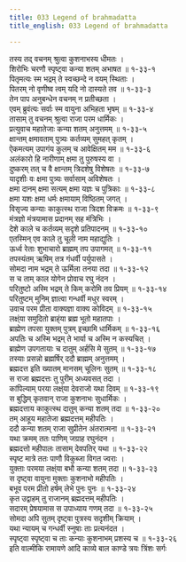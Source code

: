 ```yaml
---
title: 033 Legend of brahmadatta
title_english: 033 Legend of brahmadatta

---
```

तस्य तद् वचनम् श्रुत्वा कुशनाभस्य धीमतः ।  
शिरोभिः चरणौ स्पृष्ट्वा कन्या शतम् अभाषत ॥ १-३३-१  
पितृमत्यः स्म भद्रम् ते स्वच्छन्दे न वयम् स्थिताः ।  
पितरम् नो वृणीष्व त्वम् यदि नो दास्यते तव ॥ १-३३-३  
तेन पाप अनुबन्धेन वचनम् न प्रतीच्छता ।  
एवम् ब्रुवंत्यः सर्वाः स्म वायुना अभिहता भृषम् ॥ १-३३-४  
तासाम् तु वचनम् श्रुत्वा राजा परम धार्मिकः ।  
प्रत्युवाच महातेजाः कन्या शतम् अनुत्तमम् ॥ १-३३-५  
क्षान्तम् क्षमावताम् पुत्र्यः कर्तव्यम् सुमहत् कृतम् ।  
ऐकमत्यम् उपागंय कुलम् च आवेक्षितम् मम ॥ १-३३-६  
अलंकारो हि नारीणाम् क्षमा तु पुरुषस्य वा ।  
दुष्करम् तत् च वै क्षान्तम् त्रिदशेषु विशेषतः ॥ १-३३-७  
यादृशीः वः क्षमा पुत्र्यः सर्वासाम् अविशेषतः ।  
क्षमा दानम् क्षमा सत्यम् क्षमा यज्ञः च पुत्रिकाः ॥ १-३३-८  
क्षमा यशः क्षमा धर्मः क्षमायाम् विष्ठितम् जगत् ।  
विसृज्य कन्याः काकुत्स्थ राजा त्रिदश विक्रमः ॥ १-३३-९  
मंत्रज्ञो मंत्रयामास प्रदानम् सह मंत्रिभिः ।  
देशे काले च कर्तव्यम् सदृशे प्रतिपादनम् ॥ १-३३-१०  
एतस्मिन् एव काले तु चूली नाम महाद्युतिः ।  
ऊर्ध्व रेताः शुभाचारो ब्राह्मम् तप उपागमत् ॥ १-३३-११  
तपस्यंतम् ऋषिम् तत्र गंधर्वी पर्युपासते ।  
सोमदा नाम भद्रम् ते ऊर्मिला तनया तदा ॥ १-३३-१२  
स च ताम् काल योगेन प्रोवाच रघु नंदन ।  
परितुष्टो अस्मि भद्रम् ते किम् करोमि तव प्रियम् ॥ १-३३-१४  
परितुष्टम् मुनिम् ज्ञात्वा गन्धर्वी मधुर स्वरम् ।  
उवाच परम प्रीता वाक्यज्ञा वाक्य कोविदम् ॥ १-३३-१५  
लक्ष्ंया समुदितो ब्राह्ंया ब्रह्म भूतो महातपाः ।  
ब्राह्मेण तपसा युक्तम् पुत्रम् इच्छामि धार्मिकम् ॥ १-३३-१६  
अपतिः च अस्मि भद्रम् ते भार्या च अस्मि न कस्यचित् ।  
ब्राह्मेण उपगतायाः च दातुम् अर्हसि मे सुतम् ॥ १-३३-१७  
तस्याः प्रसन्नो ब्रह्मर्षिर् ददौ ब्राह्मम् अनुत्तमम् ।  
ब्रह्मदत्त इति ख्यातम् मानसम् चूलिनः सुतम् ॥ १-३३-१८  
स राजा ब्रह्मदत्तः तु पुरीम् अध्यवसत् तदा ।  
कांपिल्याम् परया लक्ष्ंया देवराजो यथा दिवम् ॥ १-३३-१९  
स बुद्धिम् कृतवान् राजा कुशनाभः सुधार्मिकः ।  
ब्रह्मदत्ताय काकुत्स्थ दातुम् कन्या शतम् तदा ॥ १-३३-२०  
तम् आहूय महातेजा ब्रह्मदत्तम् महीपतिः ।  
ददौ कन्या शतम् राजा सुप्रीतेन अंतरात्मना ॥ १-३३-२१  
यथा क्रमम् ततः पाणिम् जग्राह रघुनंदन ।  
ब्रह्मदत्तो महीपालः तासाम् देवपतिर् यथा ॥ १-३३-२२  
स्पृष्ट मात्रे ततः पाणौ विकुब्जा विगत ज्वराः ।  
युक्ताः परमया लक्ष्ंया बभौ कन्या शतम् तदा ॥ १-३३-२३  
स दृष्ट्वा वायुना मुक्ताः कुशनाभो महीपतिः ।  
बभूव परम प्रीतो हर्षम् लेभे पुनः पुनः ॥ १-३३-२४  
कृत उद्वाहम् तु राजानम् ब्रह्मदत्तम् महीपतिः ।  
सदारम् प्रेषयामास स उपाध्याय गणम् तदा ॥ १-३३-२५  
सोमदा अपि सुतम् दृष्ट्वा पुत्रस्य सदृशीम् क्रियाम् ।  
यथा न्यायम् च गन्धर्वी स्नुषाः ताः प्रत्यनंदत ।  
स्पृष्ट्वा स्पृष्ट्वा च ताः कन्याः कुशनाभम् प्रशस्य च ॥ १-३३-२६  
इति वाल्मीकि रामायणे आदि काव्ये बाल काण्डे त्रयः त्रिंशः सर्गः